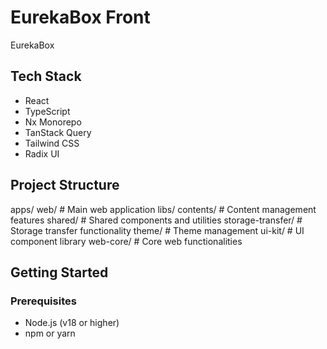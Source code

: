 # EurekaBox Front

EurekaBox

## Tech Stack

-   React
-   TypeScript
-   Nx Monorepo
-   TanStack Query
-   Tailwind CSS
-   Radix UI

## Project Structure

apps/
web/ # Main web application
libs/
contents/ # Content management features
shared/ # Shared components and utilities
storage-transfer/ # Storage transfer functionality
theme/ # Theme management
ui-kit/ # UI component library
web-core/ # Core web functionalities

## Getting Started

### Prerequisites

-   Node.js (v18 or higher)
-   npm or yarn
